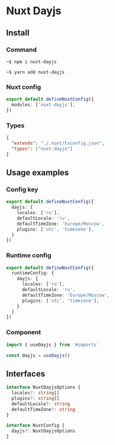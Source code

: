 # Nuxt Dayjs

## Install

### Command

```console
~$ npm i nuxt-dayjs

~$ yarn add nuxt-dayjs
```

### Nuxt config

```ts
export default defineNuxtConfig({
  modules: ['nuxt-dayjs'],
})
```

### Types

```json
{
  "extends": "./.nuxt/tsconfig.json",
  "types": ["nuxt-dayjs"]
}
```

## Usage examples

### Config key

```ts
export default defineNuxtConfig({
  dayjs: {
    locales: ['ru'],
    defaultLocale: 'ru',
    defaultTimeZone: 'Europe/Moscow',
    plugins: ['utc', 'timezone'],
  }
})
```

### Runtime config

```ts
export default defineNuxtConfig({
  runtimeConfig: {
    dayjs: {
      locales: ['ru'],
      defaultLocale: 'ru',
      defaultTimeZone: 'Europe/Moscow',
      plugins: ['utc', 'timezone'],
    }
  }
})
```

### Component

```ts
import { useDayjs } from '#imports'

const dayjs = useDayjs()
```

## Interfaces

```ts
interface NuxtDayjsOptions {
  locales?: string[]
  plugins?: string[]
  defaultLocale?: string
  defaultTimeZone?: string
}

interface NuxtConfig {
  dayjs?: NuxtDayjsOptions
}
```
